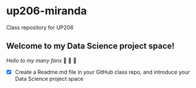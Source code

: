 # up206-miranda
Class repository for UP206
## Welcome to my Data Science project space!
*Hello to my many fans*
	:cowboy_hat_face: 	:cowboy_hat_face: 	:cowboy_hat_face:
- [x] Create a Readme.md file in your GitHub class repo, and introduce your Data Science project space
